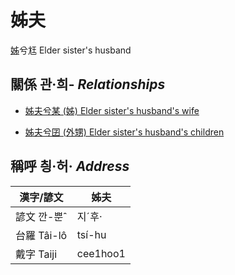# 姊夫
[姊](member5.md)兮尪
Elder sister's husband

## 關係 관·희- _Relationships_

- [姊夫兮某 (姊) Elder sister's husband's wife](member5.md)

- [姊夫兮囝 (外甥) Elder sister's husband's children](member25.md)



## 稱呼 칑·허· _Address_

漢字/諺文 | 姊夫
--- | ---
諺文 깐-뿐ˆ | 지ˊ후·
台羅 Tâi-lô | tsí-hu
戴字 Taiji | cee1hoo1


